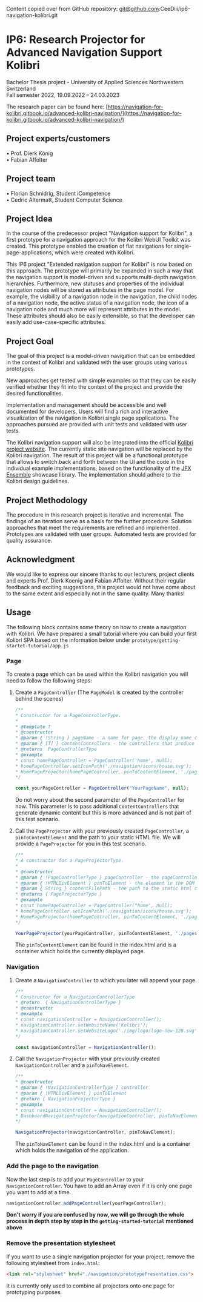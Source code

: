 Content copied over from GitHub repository:
git@github.com:CeeDiii/ip6-navigation-kolibri.git

# IP6: Research Projector for Advanced Navigation Support Kolibri
Bachelor Thesis project - University of Applied Sciences Northwestern Switzerland<br>
Fall semester 2022, 19.09.2022 – 24.03.2023<br>

The research paper can be found here: [https://navigation-for-kolibri.gitbook.io/advanced-kolibri-navigation/](https://navigation-for-kolibri.gitbook.io/advanced-kolibri-navigation/)

## Project experts/customers
• Prof. Dierk König<br>
• Fabian Affolter<br>

## Project team
• Florian Schnidrig, Student iCompetence<br>
• Cedric Altermatt, Student Computer Science<br>

## Project Idea
In the course of the predecessor project "Navigation support for Kolibri", a first prototype for a navigation approach for the Kolibri WebUI Toolkit  was created. This prototype enabled the creation of flat navigations for single-page-applications, which were created with Kolibri.

This IP6 project "Extended navigation support for Kolibri" is now based on this approach. The prototype will primarily be expanded in such a way that the navigation support is model-driven and supports multi-depth navigation hierarchies. Furthermore, new statuses and properties of the individual navigation nodes will be stored as attributes in the page model. For example, the visibility of a navigation node in the navigation, the child nodes of a navigation node, the active status of a navigation node, the icon of a navigation node and much more will represent attributes in the model. These attributes should also be easily extensible, so that the developer can easily add use-case-specific attributes.

## Project Goal
The goal of this project is a model-driven navigation that can be embedded in the context of Kolibri and validated with the user groups using various prototypes.

New approaches get tested with simple examples so that they can be easily verified whether they fit into the context of the project and provide the desired functionalities.

Implementation and management should be accessible and well documented for developers. Users will find a rich and interactive visualization of the navigation in Kolibri single page applications. The approaches pursued are provided with unit tests and validated with user tests.

The Kolibri navigation support will also be integrated into the official [Kolibri project website](https://webengineering-fhnw.github.io/Kolibri/index.html). The currently static site navigation will be replaced by the Kolibri navigation. The result of this project will be a functional prototype that allows to switch back and forth between the UI and the code in the individual example implementations, based on the functionality of the [JFX Ensemble](https://www.jfx-ensemble.com) showcase library. The implementation should adhere to the Kolibri design guidelines.

## Project Methodology
The procedure in this research project is iterative and incremental. The findings of an iteration serve as a basis for the further procedure. Solution approaches that meet the requirements are refined and implemented. Prototypes are validated with user groups. Automated tests are provided for quality assurance.

## Acknowledgment
We would like to express our sincere thanks to our lecturers, project clients and experts Prof. Dierk Koenig and Fabian Affolter. Without their regular feedback and exciting suggestions, this project would not have come about to the same extent and especially not in the same quality. Many thanks!

## Usage
The following block contains some theory on how to create a navigation with Kolibri. We have prepared a small tutorial where you can build your first Kolibri SPA based on the information below under `prototype/getting-startet-tutorial/app.js`
### Page
To create a page which can be used within the Kolibri navigation you will need to follow the following steps:
1. Create a `PageController` (The `PageModel` is created by the controller behind the scenes)
   ```Javascript
   /**
   * Constructor for a PageControllerType.
   *
   * @template T
   * @constructor
   * @param { !String } pageName - a name for page. the display name can be changed later, however the initial pageName must be unique as it will be set as the unchangeable hash that identifies the page. Mandatory
   * @param { [T] } contentControllers - the controllers that produce the dynamic content of this page.
   * @returns  PageControllerType
   * @example
   * const homePageController = PageController('home', null);
   * homePageController.setIconPath('./navigation/icons/house.svg');
   * HomePageProjector(homePageController, pinToContentElement, './pages/home/home.html');
   */
   ```
   ```Javascript
   const yourPageController = PageController("YourPageName", null);
   ```
   Do not worry about the second parameter of the `PageController` for now. This parameter is to pass additional `ContentControllers` that generate dynamic content but this is more advanced and is not part of this test scenario.


2. Call the `PageProjector` with your previously created `PageController`, a `pinToContentElement` and the path to your static HTML file. We will provide a `PageProjector` for you in this test scenario.
   ```Javascript
   /**
   * A constructor for a PageProjectorType.
   *
   * @constructor
   * @param { !PageControllerType } pageController - the pageController that controls the PageModelType we want to observe. Mandatory.
   * @param { !HTMLDivElement } pinToElement - the element in the DOM that we want to bind to append the pageContent. Mandatory.
   * @param { String } contentFilePath - the path to the static html content relative to index.html! Can be null.
   * @returns { PageProjectorType }
   * @example
   * const homePageController = PageController("home", null);
   * homePageController.setIconPath('./navigation/icons/house.svg');
   * HomePageProjector(homePageController, pinToContentElement, './pages/home/home.html');
   */
   ```
   ```Javascript
   YourPageProjector(yourPageController, pinToContentElement, './pages/yourPage/yourPage.html');
   ```
   The `pinToContentElement` can be found in the index.html and is a container which holds the currently displayed page.

### Navigation
1. Create a `NavigationController` to which you later will append your page.
   ```Javascript
   /**
   * Constructor for a NavigationControllerType
   * @return  { NavigationControllerType }
   * @constructor
   * @example
   * const navigationController = NavigationController();
   * navigationController.setWebsiteName('Kolibri');
   * navigationController.setWebsiteLogo('./img/logo/logo-new-128.svg');
   */
   ```
   ```Javascript
   const navigationController = NavigationController();
   ```

2. Call the `NavigationProjector` with your previously created `NavigationController` and a `pinToNavElement`.
   ```Javascript
   /**
   * @constructor
   * @param { !NavigationControllerType } controller
   * @param { !HTMLDivElement } pinToElement
   * @return { NavigationProjectorType }
   * @example
   * const navigationController = NavigationController();
   * DashboardNavigationProjector(navigationController, pinToNavElement);
   */
   ```
   ```Javascript
   NavigationProjector(navigationController, pinToNavElement);
   ```
   The `pinToNavElement` can be found in the index.html and is a container which holds the navigation of the application.

### Add the page to the navigation
Now the last step is to add your `PageController` to your `NavigationController`. You have to add an Array even if it is only one page you want to add at a time.
   ```Javascript
   navigationController.addPageController(yourPageController);
   ```

<b>Don't worry if you are confused by now, we will go through the whole process in depth step by step in the `getting-started-tutorial` mentioned above</b>

### Remove the presentation stylesheet
If you want to use a single navigation projector for your project, remove the following stylesheet from `index.html`:
 
```html
<link rel="stylesheet" href="./navigation/prototypePresentation.css">
```


It is currently only used to combine all projectors onto one page for prototyping purposes.

